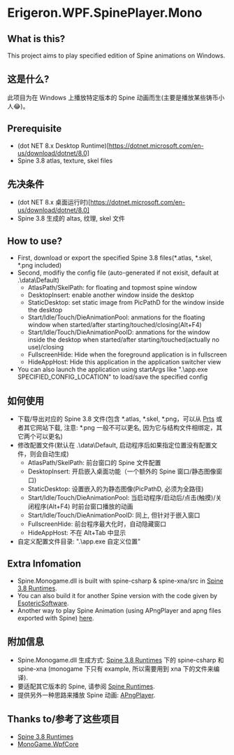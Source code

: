 # Erigeron.WPF.SpinePlayer.Mono

## What is this?
  This project aims to play specified edition of Spine animations on Windows.
  
## 这是什么?
  此项目为在 Windows 上播放特定版本的 Spine 动画而生(主要是播放某些铸币小人😂)。
  
## Prerequisite
  - (dot NET 8.x Desktop Runtime)[https://dotnet.microsoft.com/en-us/download/dotnet/8.0]
  - Spine 3.8 atlas, texture, skel files

## 先决条件
  - (dot NET 8.x 桌面运行时)[https://dotnet.microsoft.com/en-us/download/dotnet/8.0]
  - Spine 3.8 生成的 altas, 纹理, skel 文件

## How to use?
   - First, download or export the specified Spine 3.8 files(*.atlas, *.skel, *.png included)
   - Second, modifiy the config file (auto-generated if not exisit, default at .\\data\\Default)
      - AtlasPath/SkelPath: for floating and topmost spine window
      - DesktopInsert: enable another window inside the desktop
      - StaticDesktop: set static image from PicPathD for the window inside the desktop
      - Start/Idle/Touch/DieAnimationPool: anmations for the floating window when started/after starting/touched/closing(Alt+F4)
      - Start/Idle/Touch/DieAnimationPoolD: anmations for the window inside the desktop when started/after starting/touched(actually no use)/closing
      - FullscreenHide: Hide when the foreground application is in fullscreen
      - HideAppHost: Hide this application in the application switcher view
   - You can also launch the application using startArgs like ".\app.exe SPECIFIED_CONFIG_LOCATION" to load/save the specified config

## 如何使用
   - 下载/导出对应的 Spine 3.8 文件(包含 *.atlas, *.skel, *.png，可以从 [Prts](https://prts.wiki/) 或者其它网站下载, 注意: *.png 一般不可以更名, 因为它与结构文件相绑定，其它两个可以更名)
   - 修改配置文件(默认在 .\\data\\Default, 启动程序后如果指定位置没有配置文件，则会自动生成)
      - AtlasPath/SkelPath: 前台窗口的 Spine 文件配置
      - DesktopInsert: 开启嵌入桌面功能（一个额外的 Spine 窗口/静态图像窗口)
      - StaticDesktop: 设置嵌入的为静态图像(PicPathD, 必须为全路径)
      - Start/Idle/Touch/DieAnimationPool: 当启动程序/启动后/点击(触摸)/关闭程序(Alt+F4) 时前台窗口播放的动画
      - Start/Idle/Touch/DieAnimationPoolD: 同上, 但针对于嵌入窗口
      - FullscreenHide: 前台程序最大化时，自动隐藏窗口
      - HideAppHost: 不在 Alt+Tab 中显示
   - 自定义配置文件目录: ".\app.exe 自定义位置"

## Extra Infomation
  - Spine.Monogame.dll is built with spine-csharp & spine-xna/src in [Spine 3.8 Runtimes](https://github.com/EsotericSoftware/spine-runtimes/tree/3.8).
  - You can also build it for another Spine version with the code given by [EsotericSoftware](https://github.com/EsotericSoftware/spine-runtimes/).
  - Another way to play Spine Animation (using APngPlayer and apng files exported with Spine) [here](https://github.com/super-hiro69/ApngWpfPlayer).

## 附加信息
  - Spine.Monogame.dll 生成方式: [Spine 3.8 Runtimes](https://github.com/EsotericSoftware/spine-runtimes/tree/3.8) 下的 spine-csharp 和 spine-xna (monogame 下只有 example, 所以需要用到 xna 下的文件来编译).
  - 要适配其它版本的 Spine, 请参阅 [Spine Runtimes](https://github.com/EsotericSoftware/spine-runtimes/).
  - 提供另外一种思路来播放 Spine 动画: [APngPlayer](https://github.com/super-hiro69/ApngWpfPlayer).

## Thanks to/参考了这些项目
  - [Spine 3.8 Runtimes](https://github.com/EsotericSoftware/spine-runtimes/tree/3.8)
  - [MonoGame.WpfCore](https://github.com/damian-666/MonoGame.WpfCore)


